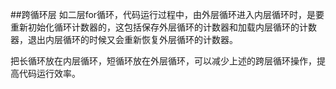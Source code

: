 ##跨循环层
如二层for循环，代码运行过程中，由外层循环进入内层循环时，是要重新初始化循环计数器的，这包括保存外层循环的计数器和加载内层循环的计数器，退出内层循环的时候又会重新恢复外层循环的计数器。

把长循环放在内层循环，短循环放在外层循环，可以减少上述的跨层循环操作，提高代码运行效率。